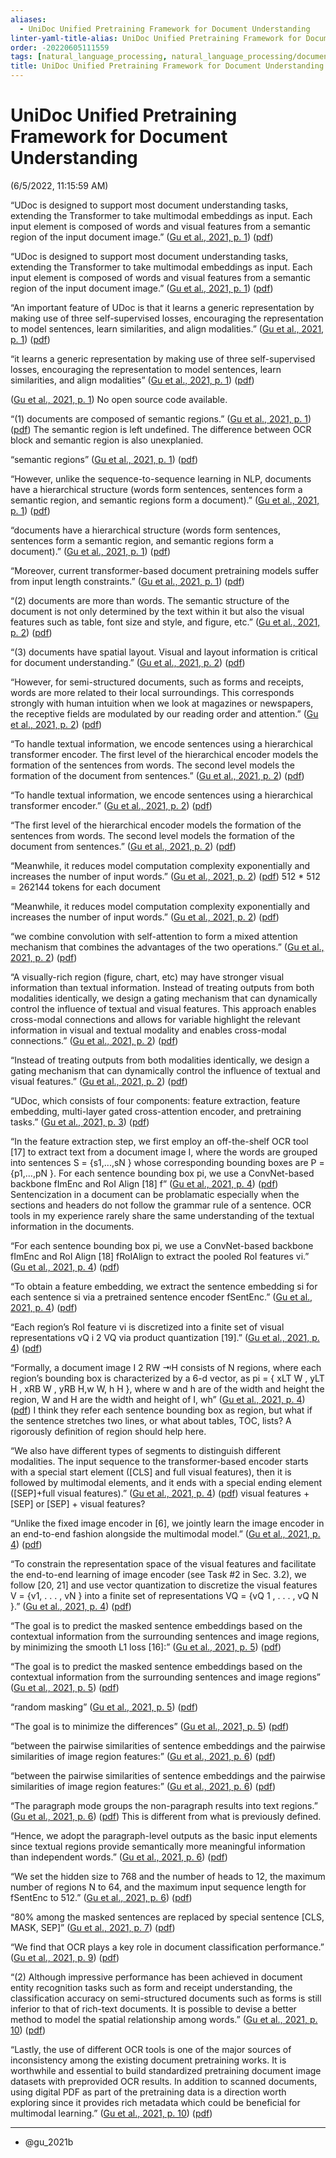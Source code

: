 ```yaml
---
aliases:
  - UniDoc Unified Pretraining Framework for Document Understanding
linter-yaml-title-alias: UniDoc Unified Pretraining Framework for Document Understanding
order: -20220605111559
tags: [natural_language_processing, natural_language_processing/document_understanding, natural_language_processing/pre-trained_language_models]
title: UniDoc Unified Pretraining Framework for Document Understanding
---
```


# UniDoc Unified Pretraining Framework for Document Understanding

(6/5/2022, 11:15:59 AM)

“UDoc is designed to support most document understanding tasks, extending the Transformer to take multimodal embeddings as input. Each input element is composed of words and visual features from a semantic region of the input document image.” ([Gu et al., 2021, p. 1](zotero://select/library/items/YZ4B369T)) ([pdf](zotero://open-pdf/library/items/JM2W7NYK?page=1&annotation=FNEX9F4H))

“UDoc is designed to support most document understanding tasks, extending the Transformer to take multimodal embeddings as input. Each input element is composed of words and visual features from a semantic region of the input document image.” ([Gu et al., 2021, p. 1](zotero://select/library/items/YZ4B369T)) ([pdf](zotero://open-pdf/library/items/JM2W7NYK?page=1&annotation=PXDBPDJZ))

“An important feature of UDoc is that it learns a generic representation by making use of three self-supervised losses, encouraging the representation to model sentences, learn similarities, and align modalities.” ([Gu et al., 2021, p. 1](zotero://select/library/items/YZ4B369T)) ([pdf](zotero://open-pdf/library/items/JM2W7NYK?page=1&annotation=7ESCVDZZ))

“it learns a generic representation by making use of three self-supervised losses, encouraging the representation to model sentences, learn similarities, and align modalities” ([Gu et al., 2021, p. 1](zotero://select/library/items/YZ4B369T)) ([pdf](zotero://open-pdf/library/items/JM2W7NYK?page=1&annotation=SEMMQBKW))

([Gu et al., 2021, p. 1](zotero://select/library/items/YZ4B369T)) No open source code available.

“(1) documents are composed of semantic regions.” ([Gu et al., 2021, p. 1](zotero://select/library/items/YZ4B369T)) ([pdf](zotero://open-pdf/library/items/JM2W7NYK?page=1&annotation=TJUM4U4T)) The semantic region is left undefined. The difference between OCR block and semantic region is also unexplanied.

“semantic regions” ([Gu et al., 2021, p. 1](zotero://select/library/items/YZ4B369T)) ([pdf](zotero://open-pdf/library/items/JM2W7NYK?page=1&annotation=B6QXNMHZ))

“However, unlike the sequence-to-sequence learning in NLP, documents have a hierarchical structure (words form sentences, sentences form a semantic region, and semantic regions form a document).” ([Gu et al., 2021, p. 1](zotero://select/library/items/YZ4B369T)) ([pdf](zotero://open-pdf/library/items/JM2W7NYK?page=1&annotation=JAY9KED3))

“documents have a hierarchical structure (words form sentences, sentences form a semantic region, and semantic regions form a document).” ([Gu et al., 2021, p. 1](zotero://select/library/items/YZ4B369T)) ([pdf](zotero://open-pdf/library/items/JM2W7NYK?page=1&annotation=TUSP6D4Z))

“Moreover, current transformer-based document pretraining models suffer from input length constraints.” ([Gu et al., 2021, p. 1](zotero://select/library/items/YZ4B369T)) ([pdf](zotero://open-pdf/library/items/JM2W7NYK?page=1&annotation=IUJVVGIV))

“(2) documents are more than words. The semantic structure of the document is not only determined by the text within it but also the visual features such as table, font size and style, and figure, etc.” ([Gu et al., 2021, p. 2](zotero://select/library/items/YZ4B369T)) ([pdf](zotero://open-pdf/library/items/JM2W7NYK?page=2&annotation=NYRN37CJ))

“(3) documents have spatial layout. Visual and layout information is critical for document understanding.” ([Gu et al., 2021, p. 2](zotero://select/library/items/YZ4B369T)) ([pdf](zotero://open-pdf/library/items/JM2W7NYK?page=2&annotation=MX54QLPT))

“However, for semi-structured documents, such as forms and receipts, words are more related to their local surroundings. This corresponds strongly with human intuition when we look at magazines or newspapers, the receptive fields are modulated by our reading order and attention.” ([Gu et al., 2021, p. 2](zotero://select/library/items/YZ4B369T)) ([pdf](zotero://open-pdf/library/items/JM2W7NYK?page=2&annotation=AUJ8PVLH))

“To handle textual information, we encode sentences using a hierarchical transformer encoder. The first level of the hierarchical encoder models the formation of the sentences from words. The second level models the formation of the document from sentences.” ([Gu et al., 2021, p. 2](zotero://select/library/items/YZ4B369T)) ([pdf](zotero://open-pdf/library/items/JM2W7NYK?page=2&annotation=TCR8W36N))

“To handle textual information, we encode sentences using a hierarchical transformer encoder.” ([Gu et al., 2021, p. 2](zotero://select/library/items/YZ4B369T)) ([pdf](zotero://open-pdf/library/items/JM2W7NYK?page=2&annotation=UTXBDQX5))

“The first level of the hierarchical encoder models the formation of the sentences from words. The second level models the formation of the document from sentences.” ([Gu et al., 2021, p. 2](zotero://select/library/items/YZ4B369T)) ([pdf](zotero://open-pdf/library/items/JM2W7NYK?page=2&annotation=J5LV6U73))

“Meanwhile, it reduces model computation complexity exponentially and increases the number of input words.” ([Gu et al., 2021, p. 2](zotero://select/library/items/YZ4B369T)) ([pdf](zotero://open-pdf/library/items/JM2W7NYK?page=2&annotation=WXLAERNG)) 512 \* 512 = 262144 tokens for each document

“Meanwhile, it reduces model computation complexity exponentially and increases the number of input words.” ([Gu et al., 2021, p. 2](zotero://select/library/items/YZ4B369T)) ([pdf](zotero://open-pdf/library/items/JM2W7NYK?page=2&annotation=L9SV3D7V))

“we combine convolution with self-attention to form a mixed attention mechanism that combines the advantages of the two operations.” ([Gu et al., 2021, p. 2](zotero://select/library/items/YZ4B369T)) ([pdf](zotero://open-pdf/library/items/JM2W7NYK?page=2&annotation=FEV6A5IP))

“A visually-rich region (figure, chart, etc) may have stronger visual information than textual information. Instead of treating outputs from both modalities identically, we design a gating mechanism that can dynamically control the influence of textual and visual features. This approach enables cross-modal connections and allows for variable highlight the relevant information in visual and textual modality and enables cross-modal connections.” ([Gu et al., 2021, p. 2](zotero://select/library/items/YZ4B369T)) ([pdf](zotero://open-pdf/library/items/JM2W7NYK?page=2&annotation=QQYATLPI))

“Instead of treating outputs from both modalities identically, we design a gating mechanism that can dynamically control the influence of textual and visual features.” ([Gu et al., 2021, p. 2](zotero://select/library/items/YZ4B369T)) ([pdf](zotero://open-pdf/library/items/JM2W7NYK?page=2&annotation=QXCWZCV6))

“UDoc, which consists of four components: feature extraction, feature embedding, multi-layer gated cross-attention encoder, and pretraining tasks.” ([Gu et al., 2021, p. 3](zotero://select/library/items/YZ4B369T)) ([pdf](zotero://open-pdf/library/items/JM2W7NYK?page=3&annotation=QBZF74VW))

“In the feature extraction step, we first employ an off-the-shelf OCR tool \[17\] to extract text from a document image I, where the words are grouped into sentences S = {s1,...,sN } whose corresponding bounding boxes are P = {p1,...,pN }. For each sentence bounding box pi, we use a ConvNet-based backbone fImEnc and RoI Align \[18\] f” ([Gu et al., 2021, p. 4](zotero://select/library/items/YZ4B369T)) ([pdf](zotero://open-pdf/library/items/JM2W7NYK?page=4&annotation=CEXI2Z76)) Sentencization in a document can be problamatic especially when the sections and headers do not follow the grammar rule of a sentence. OCR tools in my experience rarely share the same understanding of the textual information in the documents.

“For each sentence bounding box pi, we use a ConvNet-based backbone fImEnc and RoI Align \[18\] fRoIAlign to extract the pooled RoI features vi.” ([Gu et al., 2021, p. 4](zotero://select/library/items/YZ4B369T)) ([pdf](zotero://open-pdf/library/items/JM2W7NYK?page=4&annotation=TRMPJ27B))

“To obtain a feature embedding, we extract the sentence embedding si for each sentence si via a pretrained sentence encoder fSentEnc.” ([Gu et al., 2021, p. 4](zotero://select/library/items/YZ4B369T)) ([pdf](zotero://open-pdf/library/items/JM2W7NYK?page=4&annotation=Z8M7YV7L))

“Each region’s RoI feature vi is discretized into a finite set of visual representations vQ i 2 VQ via product quantization \[19\].” ([Gu et al., 2021, p. 4](zotero://select/library/items/YZ4B369T)) ([pdf](zotero://open-pdf/library/items/JM2W7NYK?page=4&annotation=VCU557SK))

“Formally, a document image I 2 RW ⇥H consists of N regions, where each region’s bounding box is characterized by a 6-d vector, as pi = { xLT W , yLT H , xRB W , yRB H,w W, h H }, where w and h are of the width and height the region, W and H are the width and height of I, wh” ([Gu et al., 2021, p. 4](zotero://select/library/items/YZ4B369T)) ([pdf](zotero://open-pdf/library/items/JM2W7NYK?page=4&annotation=2LUBWWP5)) I think they refer each sentence bounding box as region, but what if the sentence stretches two lines, or what about tables, TOC, lists? A rigorously definition of region should help here.

“We also have different types of segments to distinguish different modalities. The input sequence to the transformer-based encoder starts with a special start element (\[CLS\] and full visual features), then it is followed by multimodal elements, and it ends with a special ending element (\[SEP\]+full visual features).” ([Gu et al., 2021, p. 4](zotero://select/library/items/YZ4B369T)) ([pdf](zotero://open-pdf/library/items/JM2W7NYK?page=4&annotation=6UZDVVU7)) visual features + \[SEP\] or \[SEP\] + visual features?

“Unlike the fixed image encoder in \[6\], we jointly learn the image encoder in an end-to-end fashion alongside the multimodal model.” ([Gu et al., 2021, p. 4](zotero://select/library/items/YZ4B369T)) ([pdf](zotero://open-pdf/library/items/JM2W7NYK?page=4&annotation=6EVWJDUY))

“To constrain the representation space of the visual features and facilitate the end-to-end learning of image encoder (see Task #2 in Sec. 3.2), we follow \[20, 21\] and use vector quantization to discretize the visual features V = {v1, . . . , vN } into a finite set of representations VQ = {vQ 1 , . . . , vQ N }.” ([Gu et al., 2021, p. 4](zotero://select/library/items/YZ4B369T)) ([pdf](zotero://open-pdf/library/items/JM2W7NYK?page=4&annotation=YW4X9SRC))

“The goal is to predict the masked sentence embeddings based on the contextual information from the surrounding sentences and image regions, by minimizing the smooth L1 loss \[16\]:” ([Gu et al., 2021, p. 5](zotero://select/library/items/YZ4B369T)) ([pdf](zotero://open-pdf/library/items/JM2W7NYK?page=5&annotation=4H3QMC9T))

“The goal is to predict the masked sentence embeddings based on the contextual information from the surrounding sentences and image regions” ([Gu et al., 2021, p. 5](zotero://select/library/items/YZ4B369T)) ([pdf](zotero://open-pdf/library/items/JM2W7NYK?page=5&annotation=UZVY3DBC))

“random masking” ([Gu et al., 2021, p. 5](zotero://select/library/items/YZ4B369T)) ([pdf](zotero://open-pdf/library/items/JM2W7NYK?page=5&annotation=8WTQ5CY7))

“The goal is to minimize the differences” ([Gu et al., 2021, p. 5](zotero://select/library/items/YZ4B369T)) ([pdf](zotero://open-pdf/library/items/JM2W7NYK?page=5&annotation=HIU8QXM9))

“between the pairwise similarities of sentence embeddings and the pairwise similarities of image region features:” ([Gu et al., 2021, p. 6](zotero://select/library/items/YZ4B369T)) ([pdf](zotero://open-pdf/library/items/JM2W7NYK?page=6&annotation=E3EXHSX8))

“between the pairwise similarities of sentence embeddings and the pairwise similarities of image region features:” ([Gu et al., 2021, p. 6](zotero://select/library/items/YZ4B369T)) ([pdf](zotero://open-pdf/library/items/JM2W7NYK?page=6&annotation=I2UDHMG8))

“The paragraph mode groups the non-paragraph results into text regions.” ([Gu et al., 2021, p. 6](zotero://select/library/items/YZ4B369T)) ([pdf](zotero://open-pdf/library/items/JM2W7NYK?page=6&annotation=YIFYWNHU)) This is different from what is previously defined.

“Hence, we adopt the paragraph-level outputs as the basic input elements since textual regions provide semantically more meaningful information than independent words.” ([Gu et al., 2021, p. 6](zotero://select/library/items/YZ4B369T)) ([pdf](zotero://open-pdf/library/items/JM2W7NYK?page=6&annotation=46T9BM8I))

“We set the hidden size to 768 and the number of heads to 12, the maximum number of regions N to 64, and the maximum input sequence length for fSentEnc to 512.” ([Gu et al., 2021, p. 6](zotero://select/library/items/YZ4B369T)) ([pdf](zotero://open-pdf/library/items/JM2W7NYK?page=6&annotation=679UY787))

“80% among the masked sentences are replaced by special sentence \[CLS, MASK, SEP\]” ([Gu et al., 2021, p. 7](zotero://select/library/items/YZ4B369T)) ([pdf](zotero://open-pdf/library/items/JM2W7NYK?page=7&annotation=4SY2D7MF))

“We find that OCR plays a key role in document classification performance.” ([Gu et al., 2021, p. 9](zotero://select/library/items/YZ4B369T)) ([pdf](zotero://open-pdf/library/items/JM2W7NYK?page=9&annotation=FHFF5XFW))

“(2) Although impressive performance has been achieved in document entity recognition tasks such as form and receipt understanding, the classification accuracy on semi-structured documents such as forms is still inferior to that of rich-text documents. It is possible to devise a better method to model the spatial relationship among words.” ([Gu et al., 2021, p. 10](zotero://select/library/items/YZ4B369T)) ([pdf](zotero://open-pdf/library/items/JM2W7NYK?page=10&annotation=3AAKR9K2))

“Lastly, the use of different OCR tools is one of the major sources of inconsistency among the existing document pretraining works. It is worthwhile and essential to build standardized pretraining document image datasets with preprovided OCR results. In addition to scanned documents, using digital PDF as part of the pretraining data is a direction worth exploring since it provides rich metadata which could be beneficial for multimodal learning.” ([Gu et al., 2021, p. 10](zotero://select/library/items/YZ4B369T)) ([pdf](zotero://open-pdf/library/items/JM2W7NYK?page=10&annotation=23JAQZ54))

***
- @gu_2021b